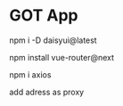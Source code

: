 # GOT App



npm i -D daisyui@latest

npm install vue-router@next

npm i axios


add adress as proxy

